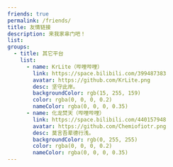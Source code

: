 ```yaml
---
friends: true
permalink: /friends/
title: 友情链接
description: 来我家串门吧！
list:
groups:
  - title: 其它平台
    list:
      - name: KrLite（哔哩哔哩）
        link: https://space.bilibili.com/399487383
        avatar: https://github.com/KrLite.png
        desc: 坚守此岸。
        backgroundColor: rgb(15, 255, 159)
        color: rgba(0, 0, 0, 0.2)
        nameColor: rgba(0, 0, 0, 0.35)
      - name: 化龙焚天（哔哩哔哩）
        link: https://space.bilibili.com/440157948
        avatar: https://github.com/Chemiofiotr.png
        desc: 莫言吾辈德行浅。
        backgroundColor: rgb(0, 255, 255)
        color: rgba(0, 0, 0, 0.2)
        nameColor: rgba(0, 0, 0, 0.35)
---
```


